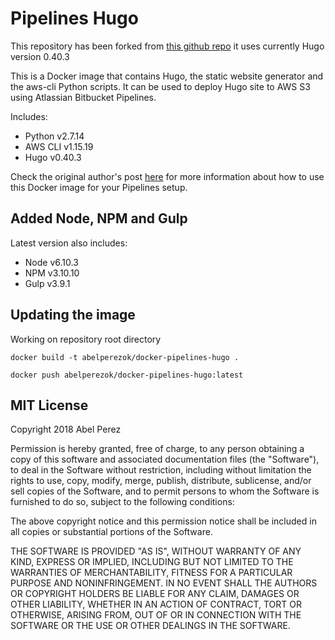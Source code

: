 # Pipelines Hugo

This repository has been forked from [this github repo](https://github.com/karelbemelmans/docker-pipelines-hugo) it uses currently Hugo version 0.40.3 

This is a Docker image that contains Hugo, the static website generator and the aws-cli Python scripts.
It can be used to deploy Hugo site to AWS S3 using Atlassian Bitbucket Pipelines.

Includes:
* Python v2.7.14
* AWS CLI v1.15.19
* Hugo v0.40.3

Check the original author's post [here](https://www.karelbemelmans.com/2016/10/deploying-a-hugo-website-to-amazon-s3-using-bitbucket-pipelines/) for more information about how to use this Docker image for your Pipelines setup.

## Added Node, NPM and Gulp 
Latest version also includes:
* Node v6.10.3
* NPM v3.10.10
* Gulp v3.9.1

## Updating the image

Working on repository root directory

```docker build -t abelperezok/docker-pipelines-hugo .```

```docker push abelperezok/docker-pipelines-hugo:latest```

## MIT License

Copyright 2018 Abel Perez

Permission is hereby granted, free of charge, to any person obtaining a copy of this software and associated documentation files (the "Software"), to deal in the Software without restriction, including without limitation the rights to use, copy, modify, merge, publish, distribute, sublicense, and/or sell copies of the Software, and to permit persons to whom the Software is furnished to do so, subject to the following conditions:

The above copyright notice and this permission notice shall be included in all copies or substantial portions of the Software.

THE SOFTWARE IS PROVIDED "AS IS", WITHOUT WARRANTY OF ANY KIND, EXPRESS OR IMPLIED, INCLUDING BUT NOT LIMITED TO THE WARRANTIES OF MERCHANTABILITY, FITNESS FOR A PARTICULAR PURPOSE AND NONINFRINGEMENT. IN NO EVENT SHALL THE AUTHORS OR COPYRIGHT HOLDERS BE LIABLE FOR ANY CLAIM, DAMAGES OR OTHER LIABILITY, WHETHER IN AN ACTION OF CONTRACT, TORT OR OTHERWISE, ARISING FROM, OUT OF OR IN CONNECTION WITH THE SOFTWARE OR THE USE OR OTHER DEALINGS IN THE SOFTWARE.
